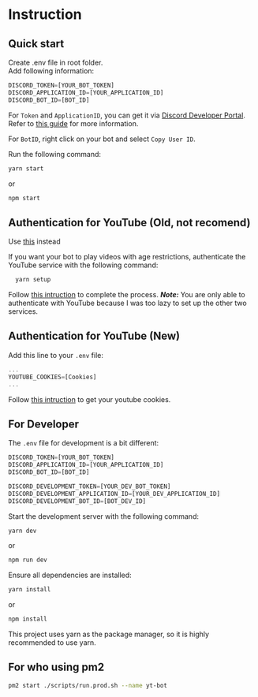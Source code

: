 # Instruction

## Quick start

Create .env file in root folder.  
Add following information:

```js
DISCORD_TOKEN=[YOUR_BOT_TOKEN]
DISCORD_APPLICATION_ID=[YOUR_APPLICATION_ID]
DISCORD_BOT_ID=[BOT_ID]
```

For `Token` and `ApplicationID`, you can get it via [Discord Developer Portal](https://discord.com/developers/docs/intro). Refer to [this guide](https://discordjs.guide) for more information.

For `BotID`, right click on your bot and select `Copy User ID`.   

Run the following command:  
```bash
yarn start
```
or
```bash
npm start
```

## Authentication for YouTube (Old, not recomend)
Use [this](#authentication-for-youtube-new) instead

If you want your bot to play videos with age restrictions, authenticate the YouTube service with the following command:

```bash
  yarn setup
```

Follow [this intruction](https://github.com/play-dl/play-dl/tree/main/instructions) to complete the process.
***Note:*** You are only able to authenticate with YouTube because I was too lazy to set up the other two services.

## Authentication for YouTube (New)

Add this line to your `.env` file:
```js
...
YOUTUBE_COOKIES=[Cookies]
...
```

Follow [this intruction](https://github.com/play-dl/play-dl/tree/main/instructions) to get your youtube cookies.
## For Developer

The `.env` file for development is a bit different:
```js
DISCORD_TOKEN=[YOUR_BOT_TOKEN]
DISCORD_APPLICATION_ID=[YOUR_APPLICATION_ID]
DISCORD_BOT_ID=[BOT_ID]

DISCORD_DEVELOPMENT_TOKEN=[YOUR_DEV_BOT_TOKEN]
DISCORD_DEVELOPMENT_APPLICATION_ID=[YOUR_DEV_APPLICATION_ID]
DISCORD_DEVELOPMENT_BOT_ID=[BOT_DEV_ID]
```

Start the development server with the following command:
```bash
yarn dev
```

or
```bash
npm run dev
```

Ensure all dependencies are installed:
```bash
yarn install
```

or
```bash
npm install
```

This project uses yarn as the package manager, so it is highly recommended to use yarn.

## For who using pm2

```bash
pm2 start ./scripts/run.prod.sh --name yt-bot
```